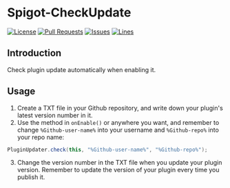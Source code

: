 # Spigot-CheckUpdate
[![License](https://img.shields.io/badge/license-GPLv3-blue?style=flat-square)](https://www.gnu.org/licenses/gpl-3.0.html) [![Pull Requests](https://img.shields.io/github/issues-pr-closed/katorlys/Spigot-CheckUpdate?style=flat-square)](https://github.com/katorlys/Spigot-CheckUpdate/pulls) [![Issues](https://img.shields.io/github/issues-closed/katorlys/Spigot-CheckUpdate?style=flat-square)](https://github.com/katorlys/Spigot-CheckUpdate/issues) [![Lines](https://img.shields.io/tokei/lines/github/katorlys/Spigot-CheckUpdate?style=flat-square)](https://github.com/katorlys/Spigot-CheckUpdate)

## Introduction
Check plugin update automatically when enabling it.

## Usage
1. Create a TXT file in your Github repository, and write down your plugin's latest version number in it.<br>
2. Use the method in `onEnable()` or anywhere you want, and remember to change `%Github-user-name%` into your username and `%Github-repo%` into your repo name:<br>
```java
PluginUpdater.check(this, "%Github-user-name%", "%Github-repo%");
```
3. Change the version number in the TXT file when you update your plugin version. Remember to update the version of your plugin every time you publish it.<br>
